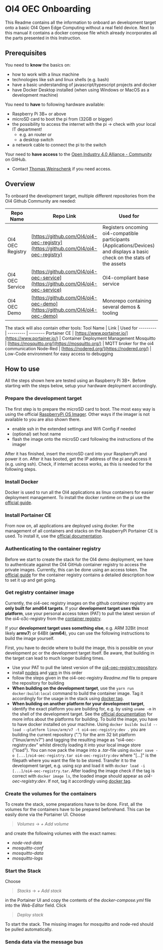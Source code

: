 # OI4 OEC Onboarding

This Readme contains all the information to onboard an development target onto a basic OI4 Open Edge Computing without a real field device. Next to this manual it contains a docker compose file which already incorporates all the parts presented in this Instruction.

## Prerequisites

You need to **know** the basics on:

- how to work with a linux machine
- technologies like ssh and linux shells (e.g. bash)
- have a basic understanding of javascript/typescript projects and docker
- have Docker Desktop installed (when using Windows or MacOS as a development machine)

You need to **have** to following hardware available:

- Raspberry Pi 3B+ or above
- microSD card to boot the pi from (32GB or bigger)
- the possibility to access the internet with the pi -> check with your local IT department!
  - e.g. an router or
  - a desktop switch
- a network cable to connect the pi to the switch

Your need to **have access** to the [Open Industry 4.0 Alliance - Community](https://github.com/OI4) on GitHub.

- Contact [Thomas Weinschenk](https://github.com/Weinschenk) if you need access.

## Overview

To onboard the development target, multiple different repositories from the OI4 Github Community are needed:

Repo Name | Repo Link |  Used for
--------- | --------- |  --------
OI4 OEC Registry | [https://github.com/OI4/oi4-oec-registry](https://github.com/OI4/oi4-oec-registry) | Registers oncoming oi4-compatible participants (Applications/Devices) and displays a basic check on the stats of the assets
OI4 OEC Service | [https://github.com/OI4/oi4-oec-service](https://github.com/OI4/oi4-oec-service) | OI4-compliant base service
OI4 OEC Demo | [https://github.com/OI4/oi4-oec-demo](https://github.com/OI4/oi4-oec-demo) | Monorepo containing several demos & tooling

The stack will also contain other tools:
Tool Name | Link |  Used for
--------- | --------- |  --------
Portainer CE | [https://www.portainer.io/](https://www.portainer.io/) | Container Deployment Management
Mosquitto | [https://mosquitto.org/](https://mosquitto.org/) | MQTT broker for the oi4 communication
Node-Red | [https://nodered.org/](https://nodered.org/) | Low-Code environment for easy access to debugging

## How to use

All the steps shown here are tested using an Raspberry Pi 3B+. Before starting with the steps below, setup your hardware deployment accordingly.

### Prepare the development target

The first step is to prepare the microSD card to boot. The most easy way is using the official [RaspberryPi OS Imager](https://www.raspberrypi.com/software/). Other ways if the imager is not available to you are also shown there.

- enable ssh in the extended settings and Wifi Config if needed
- (optional) set host name
- flash the image onto the microSD card following the instructions of the imager

After it has finished, insert the microSD card into your RaspberryPi and power it on. After it has booted, get the IP address of the pi and access it (e.g. using ssh). Check, if internet access works, as this is needed for the following steps.

### Install Docker

Docker is used to run all the OI4 applications as linux containers for easier deployment management. To install the docker runtime on the pi use the [official guide](https://docs.docker.com/engine/install/raspbian/).

### Install Portainer CE

From now on, all applications are deployed using docker. For the management of all containers and stacks on the RaspberryPi Portainer CE is used. To install it, use the [official documentation](https://docs.portainer.io/start/install-ce/server/docker/linux).

### Authenticating to the container registry

Before we start to create the stack for the OI4 demo deployment, we have to authenticate against the OI4 GitHub container registry to access the private images. Currently, this can be done using an access token. The [official guide](https://docs.github.com/en/packages/working-with-a-github-packages-registry/working-with-the-container-registry#authenticating-to-the-container-registry) for the container registry contains a detailed description how to set it up and get going.

### Get registry container image

Currently, the oi4-oec registry images on the github container registry are **only built for amd64 targets**. If your **development target uses this platform**, use your personal access token (PAT) to pull the latest version of the oi4-o3c-registry from the [container registry](https://github.com/OI4/oi4-oec-registry/pkgs/container/oi4-registry).

If your **development target uses something else**, e.g. ARM 32Bit (most likely **armv7**) or 64Bit (**arm64**), you can use the following instructions to build the image yourself.

First, you have to decide where to build the image, this is possible on your development pc or the development target itself. Be aware, that building in the target can lead to much longer building times.

- Use your PAT to pull the latest version of the [oi4-oec-registry repository](https://github.com/OI4/oi4-oec-registry/).
- install [nodejs](https://nodejs.org/en) and [yarn](https://classic.yarnpkg.com/lang/en/docs/install/) in this order
- follow the steps given in the oi4-oec-registry *Readme.md* file to prepare the repository for building
- **When building on the development target**, use the ```yarn run docker:build:local``` command to build the container image. Tag it accordingly for the usage in the stack using [docker tag](https://docs.docker.com/engine/reference/commandline/tag/).
- **When building on another platform for your development target**, identify the exact platform you are building for, e.g. by using ```uname -m``` in the shell of the development target. See the [official documentation](https://docs.docker.com/engine/reference/commandline/buildx_build/#platform) for more infos about the platforms for building. To build the image, you have to have docker installed on your machine. Using ```docker buildx build --load --platform linux/arm/v7 -t oi4-oec-registry:dev .``` you are building the current repository (".") for the arm 32 bit platform ("linux/arm/v7") and tagging the resulting image as "oi4-oec-registry:dev" whilst directly loading it into your local image store ("load"). You can now pack the image into a *.tar*-file using ```docker save -o [...]/oi4-oec-registry.tar oi4-oec-registry:dev``` where "[...]" is the filepath where you want the file to be stored. Transfer it to the development target, e.g. using *scp* and load it with ```docker load -i [...]/oi4-oec-registry.tar```. After loading the image check if the tag is correct with ```docker image ls```, the loaded image should appear as *oi4-oec-registry:dev*. If not, tag it accordingly using [docker tag](https://docs.docker.com/engine/reference/commandline/tag/).

### Create the volumes for the containers

To create the stack, some preparations have to be done. First, all the volumes for the containers have to be prepared beforehand. This can be easily done via the Portainer UI. Choose
> *Volumes* -> *+ Add volume*

and create the following volumes with the exact names:

- *node-red-data*
- *mosquitto-conf*
- *mosquitto-data*
- *mosquitto-logs*

### Start the Stack

Choose
> *Stacks* -> *+ Add stack*

in the Portainer UI and copy the contents of the *docker-compose.yml* file into the *Web-Editor* field. Click

> *Deploy stack*

To start the stack. The missing images for mosquitto and node-red should be pulled automatically.

### Senda data via the message bus
